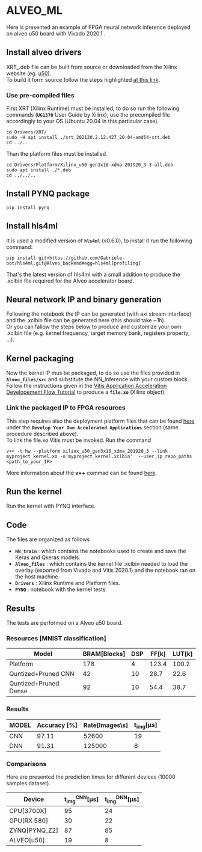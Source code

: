 # ALVEO_ML

Here is presented an example of FPGA neural network inference deployed on alveo u50 board with Vivado 2020.1 .  

## Install alveo drivers

XRT_<version>.deb file can be built from source or downloaded from the Xilinx website (eg. [u50](https://www.xilinx.com/products/boards-and-kits/alveo/u50.html#gettingStarted)).  
To build it form source follow the steps highlighted [at this link](https://xilinx.github.io/XRT/master/html/build.html).  

### Use pre-compiled files

First XRT (Xilinx Runtime) must be installed, to do so run the following commands (**`UG1370`** User Guide by Xilinx), use the precompiled file accordingly to your OS (Ubuntu 20.04 in this particular case).  
```
cd Drivers/XRT/  
sudo -H apt install ./xrt_202120.2.12.427_20.04-amd64-xrt.deb  
cd ../..
```
Than the platform files must be installed.  
```
cd Drivers/Platform/Xilinx_u50-gen3x16-xdma-201920_3-3-all.deb  
sudo apt install ./*.deb  
cd ../../..  
```

## Install PYNQ package

```
pip install pynq
```


## Install hls4ml
It is used a modified version of **`hls4ml`** (v0.6.0), to install it run the following command:  
```
pip install git+https://github.com/Gabriele-bot/hls4ml.git@Alveo_backend#egg=hls4ml[profiling]
```
That's the latest version of hls4ml with a small addition to produce the .xclbin file required for the Alveo accelerator board. 

## Neural network IP and binary generation
Following the notebook the IP can be generated (with axi stream interface) and the .xclbin file can be generated here (this should take ~1h).  
Or you can fallow the steps below to produce and customize your own .xclbin file (e.g. kernel frequency, target memory bank, registers property, ...).

## Kernel packaging
Now the kernel IP mus be packaged, to do so use the files provided in **`Alveo_files/src`** and substitute the NN_inference with your custom block.  
Follow the instructions given in the [Vitis Application Acceleration Developement Flow Tutorial](https://xilinx.github.io/Vitis-Tutorials/2020-1/docs/getting-started-rtl-kernels/package_ip.html) to produce a **`file.xo`** (Xilinx object).  

### Link the packaged IP to FPGA resources
This step requires also the deployment platform files that can be found [here](https://www.xilinx.com/products/boards-and-kits/alveo/u50.html#gettingStarted) under the **`Develop Your Own Accelerated Applications`** section (same procedure described above).  
To link the file.xo Vitis must be invoked. Run the command  
```
v++ -t hw --platform xilinx_u50_gen3x16_xdma_201920_3 --link myproject_kernel.xo -o'myproject_kernel.xclbin'  --user_ip_repo_paths <path_to_your_IP>
```
More information about the **v++** commad can be found [here](https://www.xilinx.com/html_docs/xilinx2021_1/vitis_doc/vitiscommandcompiler.html?hl=config%2Cfile).

## Run the kernel  
Run the kernel with PYNQ interface.

## Code
The files are organized as follows
- **`NN_train`**  : which contains the notebooks used to create and save the Keras and Qkeras models.
- **`Alveo_files`** : which contains the kernel file .xclbin needed to load the overlay (exported from Vivado and Vitis 2020.1) and the notebook ran on the host machine.   
- **`Drivers`** : Xilinx Runtime and Platform files.  
- **`PYNQ`** : notebook with the kernel tests


## Results

The tests are performed on a Alveo u50 board.  
 
### Resources [MNIST classification]

|Model                |BRAM[Blocks]|DSP|FF[k]|LUT[k]|
|---------------------|------------|---|-----|------|
|Platform             |178         |4  |123.4|100.2 |
|Quntized+Pruned CNN  |42          |10 |28.7 |22.6  |
|Quntized+Pruned Dense|92          |10 |54.4 |38.7  |

### Results
  
|MODEL              |Accuracy [\%]|Rate[Images\s]|t<sub>img</sub>[&#956;s]|
|-------------------|-------------|--------------|------------------------|
|CNN                |97.11        |52600         |19                      |
|DNN                |91.31        |125000        |8                       |
  
### Comparisons
  
Here are presented the prediction times for different devices (10000 samples dataset).

|Device             |t<sub>img</sub><sup>CNN</sup>[&#956;s]|t<sub>img</sub><sup>DNN</sup>[&#956;s]|
|-------------------|--------------------------------------|--------------------------------------|
|CPU[3700X]         |95                                    |24                                    |
|GPU[RX 580]        |30                                    |22                                    |
|ZYNQ[PYNQ_Z2]      |87                                    |85                                    |
|ALVEO[u50]         |19                                    |8                                     |

